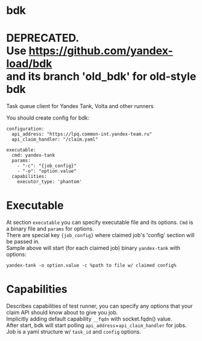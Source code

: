 # bdk


DEPRECATED.  
Use https://github.com/yandex-load/bdk  
and its branch 'old_bdk' for old-style bdk
==========================================

Task queue client for Yandex Tank, Volta and other runners

You should create config for bdk:

```(yaml)
configuration:
  api_address: "https://lpq.common-int.yandex-team.ru"
  api_claim_handler: "/claim.yaml"

executable:
  cmd: yandex-tank
  params:
    - "-c": "{job_config}"
    - "-o": "option.value"
  capabilities:
    executor_type: 'phantom'
```

Executable
===
At section `executable` you can specify executable file and its options. 
`Cmd` is a binary file and `params` for options.  
There are special key `{job_config}` where claimed job's 'config' section will be passed in.  
Sample above will start (for each claimed job) binary `yandex-tank` with options:  

`yandex-tank -o option.value -c %path to file w/ claimed config%`
 
Capabilities
===
Describes capabilities of test runner, you can specify any options 
that your claim API should know about to give you job.  
Implicitly adding default capability `__fqdn` with socket.fqdn() value.    
After start, bdk will start polling `api_address`+`api_claim_handler` for jobs.   
Job is a yaml structure w/ `task_id` and `config` options.

